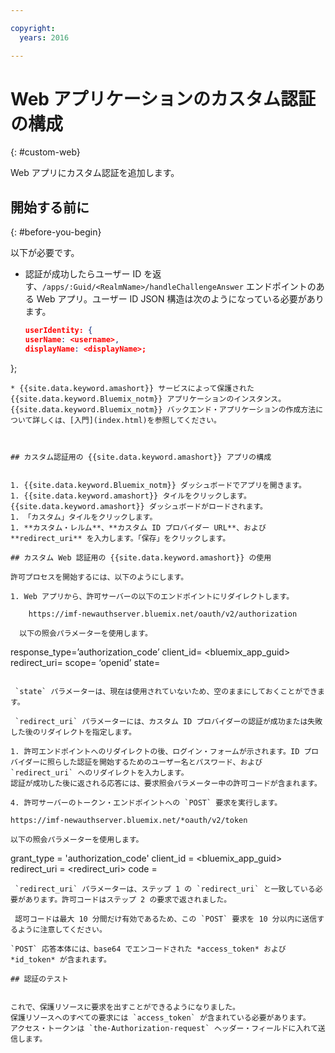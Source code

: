 ```yaml
---

copyright:
  years: 2016

---
```


# Web アプリケーションのカスタム認証の構成
{: #custom-web}

Web アプリにカスタム認証を追加します。

## 開始する前に
{: #before-you-begin}

以下が必要です。
* 認証が成功したらユーザー ID を返す、`/apps/:Guid/<RealmName>/handleChallengeAnswer` エンドポイントのある Web アプリ。ユーザー ID JSON 構造は次のようになっている必要があります。

   ```json
  userIdentity: {
  userName: <username>,
  displayName: <displayName>;
 };
```
* {{site.data.keyword.amashort}} サービスによって保護された {{site.data.keyword.Bluemix_notm}} アプリケーションのインスタンス。{{site.data.keyword.Bluemix_notm}} バックエンド・アプリケーションの作成方法について詳しくは、[入門](index.html)を参照してください。



## カスタム認証用の {{site.data.keyword.amashort}} アプリの構成


1. {{site.data.keyword.Bluemix_notm}} ダッシュボードでアプリを開きます。
1. {{site.data.keyword.amashort}} タイルをクリックします。{{site.data.keyword.amashort}} ダッシュボードがロードされます。
1. 「カスタム」タイルをクリックします。
1. **カスタム・レルム**、**カスタム ID プロバイダー URL**、および **redirect_uri** を入力します。「保存」をクリックします。

## カスタム Web 認証用の {{site.data.keyword.amashort}} の使用

許可プロセスを開始するには、以下のようにします。

1. Web アプリから、許可サーバーの以下のエンドポイントにリダイレクトします。

    https://imf-newauthserver.bluemix.net/oauth/v2/authorization
  
  以下の照会パラメーターを使用します。
   ```
   response_type=’authorization_code’
   client_id= <bluemix\_app\_guid>
   redirect_uri= <uri for the redirect after getting an authorization code>
   scope= ‘openid’
   state= <state>
   ```

    `state` パラメーターは、現在は使用されていないため、空のままにしておくことができます。

    `redirect_uri` パラメーターには、カスタム ID プロバイダーの認証が成功または失敗した後のリダイレクトを指定します。

1. 許可エンドポイントへのリダイレクトの後、ログイン・フォームが示されます。ID プロバイダーに照らした認証を開始するためのユーザー名とパスワード、および `redirect_uri` へのリダイレクトを入力します。
認証が成功した後に返される応答には、要求照会パラメーター中の許可コードが含まれます。

4. 許可サーバーのトークン・エンドポイントへの `POST` 要求を実行します。

 https://imf-newauthserver.bluemix.net/*oauth/v2/token

 以下の照会パラメーターを使用します。
 ```
 grant_type = 'authorization_code'
 client_id = <bluemix_app_guid>
 redirect_uri = <redirect_uri>
 code = <authorization code>
 ```
  `redirect_uri` パラメーターは、ステップ 1 の `redirect_uri` と一致している必要があります。許可コードはステップ 2 の要求で返されました。
  
  認可コードは最大 10 分間だけ有効であるため、この `POST` 要求を 10 分以内に送信するように注意してください。

`POST` 応答本体には、base64 でエンコードされた *access_token* および *id_token* が含まれます。

## 認証のテスト


これで、保護リソースに要求を出すことができるようになりました。
保護リソースへのすべての要求には `access_token` が含まれている必要があります。
アクセス・トークンは `the-Authorization-request` ヘッダー・フィールドに入れて送信します。


